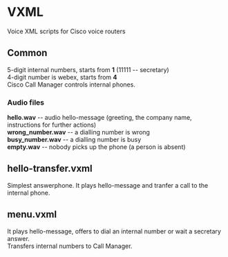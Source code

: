 # VXML
Voice XML scripts for Cisco voice routers

<h2>Common</h2> 
5-digit internal numbers, starts from <b>1</b> (11111 -- secretary) <br>
4-digit number is webex, starts from <b>4</b> <br>
Cisco Call Manager controls internal phones. <br>

<h3>Audio files</h3> 
<b>hello.wav</b> -- audio hello-message (greeting, the company name, instructions for further actions) <br>
<b>wrong_number.wav</b> -- a dialling number is wrong <br>
<b>busy_number.wav</b> -- a dialling number is busy <br>
<b>empty.wav</b> -- nobody picks up the phone (a person is absent) <br>

<h2>hello-transfer.vxml</h2> 
Simplest answerphone. It plays hello-message and tranfer a call to the internal phone.

<h2>menu.vxml</h2>
It plays hello-message, offers to dial an internal number or wait a secretary answer. <br>
Transfers internal numbers to Call Manager.




